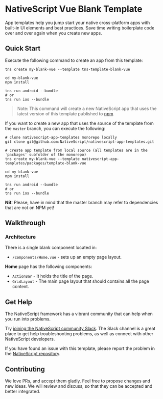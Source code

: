 # NativeScript Vue Blank Template
App templates help you jump start your native cross-platform apps with built-in UI elements and best practices. Save time writing boilerplate code over and over again when you create new apps.

## Quick Start
Execute the following command to create an app from this template:

```
tns create my-blank-vue --template tns-template-blank-vue

cd my-blank-vue
npm install

tns run android --bundle
# or
tns run ios --bundle
```

> Note: This command will create a new NativeScript app that uses the latest version of this template published to [npm](https://www.npmjs.com/package/tns-template-blank-vue).

If you want to create a new app that uses the source of the template from the `master` branch, you can execute the following:

```
# clone nativescript-app-templates monorepo locally
git clone git@github.com:NativeScript/nativescript-app-templates.git

# create app template from local source (all templates are in the 'packages' subfolder of the monorepo)
tns create my-blank-vue --template nativescript-app-templates/packages/template-blank-vue

cd my-blank-vue
npm install

tns run android --bundle
# or
tns run ios --bundle
```

**NB:** Please, have in mind that the master branch may refer to dependencies that are not on NPM yet!

## Walkthrough

### Architecture
There is a single blank component located in:
- `/components/Home.vue` - sets up an empty page layout.

**Home** page has the following components:
- `ActionBar` - It holds the title of the page.
- `GridLayout` - The main page layout that should contains all the page content.

## Get Help
The NativeScript framework has a vibrant community that can help when you run into problems.

Try [joining the NativeScript community Slack](http://developer.telerik.com/wp-login.php?action=slack-invitation). The Slack channel is a great place to get help troubleshooting problems, as well as connect with other NativeScript developers.

If you have found an issue with this template, please report the problem in the [NativeScript repository](https://github.com/NativeScript/NativeScript/issues).

## Contributing

We love PRs, and accept them gladly. Feel free to propose changes and new ideas. We will review and discuss, so that they can be accepted and better integrated.
